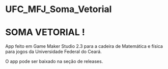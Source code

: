 # UFC_MFJ_Soma_Vetorial

# SOMA VETORIAL ! 
App feito em Game Maker Studio 2.3 para a cadeira de Matemática e física para jogos da Universidade Federal do Ceará.

O app pode ser baixado na seção de releases. 
